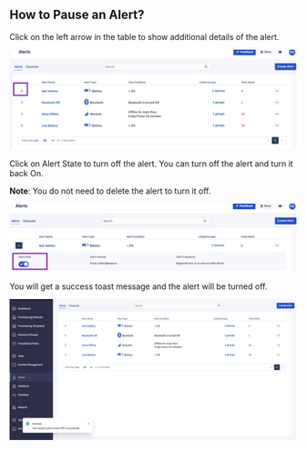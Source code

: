 ## How to Pause an Alert?

  

Click on the left arrow in the table to show additional details of the alert.

  
  

![](./images/pausealert/1-arrow.png)

  

Click on Alert State to turn off the alert. You can turn off the alert and turn it back On.

**Note**: You do not need to delete the alert to turn it off.

  

![](./images/pausealert/2-alerton.png)

  

You will get a success toast message and the alert will be turned off.


![](./images/pausealert/3-toastmessage.png)